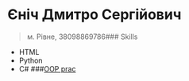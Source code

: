 # Єніч Дмитро Сергійович
>м. Рівне, 38098869786### Skills
- HTML
- Python
- C#
###[OOP prac](https://github.com/DimaYenich?tab=repositories)
